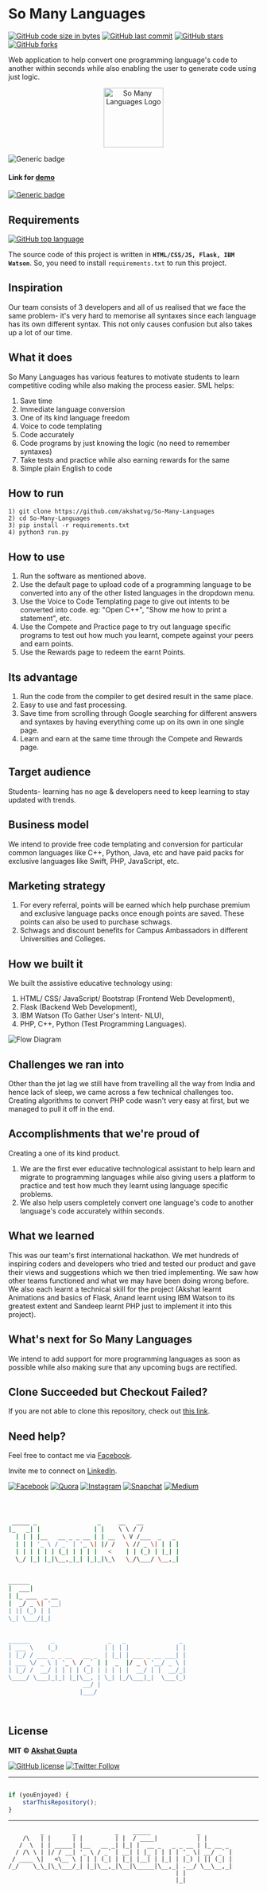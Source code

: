 # So Many Languages

[![GitHub code size in bytes](https://img.shields.io/github/languages/code-size/akshatvg/So-Many-Languages?logo=github&style=social)](https://github.com/akshatvg/) [![GitHub last commit](https://img.shields.io/github/last-commit/akshatvg/So-Many-Languages?style=social&logo=git)](https://github.com/akshatvg/) [![GitHub stars](https://img.shields.io/github/stars/akshatvg/So-Many-Languages?style=social)](https://github.com/akshatvg/So-Many-Languages/stargazers) [![GitHub forks](https://img.shields.io/github/forks/akshatvg/So-Many-Languages?style=social&logo=git)](https://github.com/akshatvg/So-Many-Languages/network)

Web application to help convert one programming language's code to another within seconds while also enabling the user to generate code using just logic.

<p align="center">
<img src="https://github.com/akshatvg/So-Many-Languages/blob/master/static/img/Logo.png" width="120px" height="120px" alt="So Many Languages Logo"/>
</p>

![Generic badge](https://img.shields.io/badge/So_Many_Languages-To_Learn-orange) 

#### Link for [demo](https://bit.ly/SML_Demo) 
[![Generic badge](https://img.shields.io/badge/view-demo-orange)](https://bit.ly/SML_Demo)

## Requirements

[![GitHub top language](https://img.shields.io/github/languages/top/akshatvg/So-Many-Languages?logo=javascript&style=social)](https://github.com/akshatvg/)

The source code of this project is written in **`HTML/CSS/JS, Flask, IBM Watson`**. So, you need to install `requirements.txt` to run this project.

## Inspiration
Our team consists of 3 developers and all of us realised that we face the same problem- it's very hard to memorise all syntaxes since each language has its own different syntax. This not only causes confusion but also takes up a lot of our time.


## What it does
So Many Languages has various features to motivate students to learn competitive coding while also making the process easier.
SML helps:
1) Save time
2) Immediate language conversion
3) One of its kind language freedom
4) Voice to code templating
5) Code accurately
6) Code programs by just knowing the logic (no need to remember syntaxes)
7) Take tests and practice while also earning rewards for the same
8) Simple plain English to code

## How to run
```
1) git clone https://github.com/akshatvg/So-Many-Languages
2) cd So-Many-Languages
3) pip install -r requirements.txt
4) python3 run.py
```

## How to use
1) Run the software as mentioned above.
2) Use the default page to upload code of a programming language to be converted into any of the other listed languages in the dropdown menu.
3) Use the Voice to Code Templating page to give out intents to be converted into code. eg: "Open C++", "Show me how to print a statement", etc.
4) Use the Compete and Practice page to try out language specific programs to test out how much you learnt, compete against your peers and earn points.
5) Use the Rewards page to redeem the earnt Points.

## Its advantage
1) Run the code from the compiler to get desired result in the same place.
2) Easy to use and fast processing.
3) Save time from scrolling through Google searching for different answers and syntaxes by having everything come up on its own in one single page.
4) Learn and earn at the same time through the Compete and Rewards page.

## Target audience
Students- learning has no age & developers need to keep learning to stay updated with trends.

## Business model
We intend to provide free code templating and conversion for particular common languages like C++, Python, Java, etc and have paid packs for exclusive languages like Swift, PHP, JavaScript, etc.

## Marketing strategy
1) For every referral, points will be earned which help purchase premium and exclusive language packs once enough points are saved. These points can also be used to purchase schwags.
2) Schwags and discount benefits for Campus Ambassadors in different Universities and Colleges.

## How we built it
We built the assistive educative technology using:
1) HTML/ CSS/ JavaScript/ Bootstrap (Frontend Web Development), 
2) Flask (Backend Web Development), 
3) IBM Watson (To Gather User's Intent- NLU), 
4) PHP, C++, Python (Test Programming Languages).

<img src="https://i.ibb.co/Fqwv0Zv/So-Many-Languages-Working.png" alt="Flow Diagram">

## Challenges we ran into
Other than the jet lag we still have from travelling all the way from India and hence lack of sleep, we came across a few technical challenges too. Creating algorithms to convert PHP code wasn't very easy at first, but we managed to pull it off in the end.

## Accomplishments that we're proud of
Creating a one of its kind product.
1) We are the first ever educative technological assistant to help learn and migrate to programming languages while also giving users a platform to practice and test how much they learnt using language specific problems.
2) We also help users completely convert one language's code to another language's code accurately within seconds.

## What we learned
This was our team's first international hackathon. We met hundreds of inspiring coders and developers who tried and tested our product and gave their views and suggestions which we then tried implementing. We saw how other teams functioned and what we may have been doing wrong before.
We also each learnt a technical skill for the project (Akshat learnt Animations and basics of Flask, Anand learnt using IBM Watson to its greatest extent and Sandeep learnt PHP just to implement it into this project).

## What's next for So Many Languages
We intend to add support for more programming languages as soon as possible while also making sure that any upcoming bugs are rectified.

## Clone Succeeded but Checkout Failed?
If you are not able to clone this repository, check out [this link](https://stackoverflow.com/questions/22041752/github-clone-succeeded-but-checkout-failed).

## Need help?
Feel free to contact me via [Facebook](https://www.facebook.com/akshatvg).

Invite me to connect on [LinkedIn](https://www.linkedin.com/in/akshatvg/).

[![Facebook](https://img.shields.io/badge/Facebook-add-blue.svg?logo=facebook&logoColor=white)](https://www.facebook.com/akshatvg) [![Quora](https://img.shields.io/badge/Quora-ask-red.svg?logo=quora)](https://www.quora.com/profile/Akshat-Gupta-279) [![Instagram](https://img.shields.io/badge/Instagram-follow-purple.svg?logo=instagram&logoColor=white)](https://www.instagram.com/akshatvg/) [![Snapchat](https://img.shields.io/badge/Snapchat-add-yellow.svg?logo=snapchat&logoColor=white)](https://www.snapchat.com/add/akshatvg) [![Medium](https://img.shields.io/badge/Medium-follow-black.svg?logo=medium&logoColor=white)](https://medium.com/@akshatvg)


```bash



 _____ _                 _     __   __            
|_   _| |               | |    \ \ / /            
  | | | |__   __ _ _ __ | | __  \ V /___  _   _   
  | | | '_ \ / _` | '_ \| |/ /   \ // _ \| | | |  
  | | | | | | (_| | | | |   <    | | (_) | |_| |  
  \_/ |_| |_|\__,_|_| |_|_|\_\   \_/\___/ \__,_|  
                                                  
                                                  
______                                            
|  ___|                                           
| |_ ___  _ __                                    
|  _/ _ \| '__|                                   
| || (_) | |                                      
\_| \___/|_|                                      
                                                  
                                                  
______      _               _   _               _ 
| ___ \    (_)             | | | |             | |
| |_/ / ___ _ _ __   __ _  | |_| | ___ _ __ ___| |
| ___ \/ _ \ | '_ \ / _` | |  _  |/ _ \ '__/ _ \ |
| |_/ /  __/ | | | | (_| | | | | |  __/ | |  __/_|
\____/ \___|_|_| |_|\__, | \_| |_/\___|_|  \___(_)
                     __/ |                        
                    |___/                         

 


```

## License

**MIT &copy; [Akshat Gupta](https://github.com/akshatvg/So-Many-Languages/blob/master/LICENSE)**

[![GitHub license](https://img.shields.io/github/license/akshatvg/So-Many-Languages?style=social&logo=github)](https://github.com/akshatvg/So-Many-Languages/blob/master/LICENSE) [![Twitter Follow](https://img.shields.io/twitter/follow/akshatvg?style=social)](https://twitter.com/akshatvg)

---------

```javascript

if (youEnjoyed) {
    starThisRepository();
}

```

-----------

```
         _        _           _    _____             _        
    /\   | |      | |         | |  / ____|           | |       
   /  \  | | _____| |__   __ _| |_| |  __ _   _ _ __ | |_ __ _ 
  / /\ \ | |/ / __| '_ \ / _` | __| | |_ | | | | '_ \| __/ _` |
 / ____ \|   <\__ \ | | | (_| | |_| |__| | |_| | |_) | || (_| |
/_/    \_\_|\_\___/_| |_|\__,_|\__|\_____|\__,_| .__/ \__\__,_|
                                               | |             
                                               |_|             
```